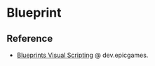 # Blueprint

## Reference

- [Blueprints Visual Scripting](https://dev.epicgames.com/documentation/en-us/unreal-engine/blueprints-visual-scripting-in-unreal-engine) @ dev.epicgames.